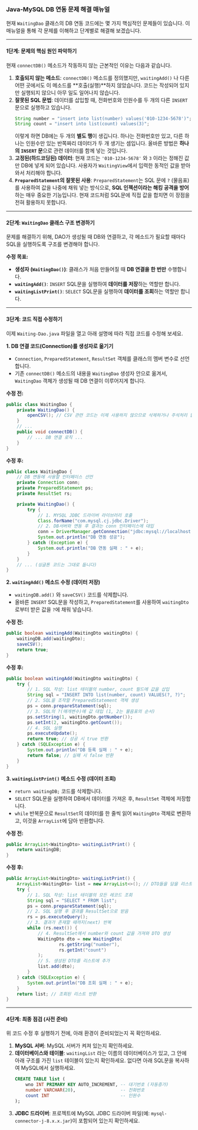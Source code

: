 ### **Java-MySQL DB 연동 문제 해결 매뉴얼**

현재 `WaitingDao` 클래스의 DB 연동 코드에는 몇 가지 핵심적인 문제들이 있습니다. 이 매뉴얼을 통해 각 문제를 이해하고 단계별로 해결해 보겠습니다.

---

#### **1단계: 문제의 핵심 원인 파악하기**

현재 `connectDB()` 메소드가 작동하지 않는 근본적인 이유는 다음과 같습니다.

1.  **호출되지 않는 메소드**: `connectDB()` 메소드를 정의했지만, `waitingAdd()` 나 다른 어떤 곳에서도 이 메소드를 **호출(실행)**하지 않았습니다. 코드는 작성되어 있지만 실행되지 않으니 아무 일도 일어나지 않습니다.
2.  **잘못된 SQL 문법**: 데이터를 삽입할 때, 전화번호와 인원수를 두 개의 다른 `INSERT` 문으로 실행하고 있습니다.
    ```java
    String number = "insert into list(number) values('010-1234-5678')";
    String count = "insert into list(count) values(3)";
    ```
    이렇게 하면 DB에는 두 개의 **별도 행**이 생깁니다. 하나는 전화번호만 있고, 다른 하나는 인원수만 있는 반쪽짜리 데이터가 두 개 생기는 셈입니다. 올바른 방법은 **하나의 `INSERT` 문**으로 관련 데이터를 함께 넣는 것입니다.
3.  **고정된(하드코딩된) 데이터**: 현재 코드는 `'010-1234-5678'` 와 `3` 이라는 정해진 값만 DB에 넣게 되어 있습니다. 사용자가 `WaitingView`에서 입력한 동적인 값을 받아와서 처리해야 합니다.
4.  **`PreparedStatement`의 잘못된 사용**: `PreparedStatement`는 SQL 문에 `?` (물음표)를 사용하여 값을 나중에 채워 넣는 방식으로, **SQL 인젝션이라는 해킹 공격을 방어**하는 매우 중요한 기능입니다. 현재 코드처럼 SQL문에 직접 값을 합치면 이 장점을 전혀 활용하지 못합니다.

---

#### **2단계: `WaitingDao` 클래스 구조 변경하기**

문제를 해결하기 위해, DAO가 생성될 때 DB와 연결하고, 각 메소드가 필요할 때마다 SQL을 실행하도록 구조를 변경해야 합니다.

**수정 목표:**

*   **생성자 (`WaitingDao()`)**: 클래스가 처음 만들어질 때 **DB 연결을 한 번만** 수행합니다.
*   **`waitingAdd()`**: `INSERT` SQL문을 실행하여 **데이터를 저장**하는 역할만 합니다.
*   **`waitingListPrint()`**: `SELECT` SQL문을 실행하여 **데이터를 조회**하는 역할만 합니다.

---

#### **3단계: 코드 직접 수정하기**

이제 `Waiting-Dao.java` 파일을 열고 아래 설명에 따라 직접 코드를 수정해 보세요.

**1. DB 연결 코드(Connection)를 생성자로 옮기기**

*   `Connection`, `PreparedStatement`, `ResultSet` 객체를 클래스의 멤버 변수로 선언합니다.
*   기존 `connectDB()` 메소드의 내용을 `WaitingDao` 생성자 안으로 옮겨서, `WaitingDao` 객체가 생성될 때 DB 연결이 이루어지게 합니다.

**수정 전:**
```java
public class WaitingDao {
    private WaitingDao() {
        openCSV(); // CSV 관련 코드는 이제 사용하지 않으므로 삭제하거나 주석처리 합니다.
    }
    // ...
    public void connectDB() {
        // ... DB 연결 로직 ...
    }
}
```

**수정 후:**
```java
public class WaitingDao {
    // DB 연동에 사용할 인터페이스 선언
    private Connection conn;
    private PreparedStatement ps;
    private ResultSet rs;

    private WaitingDao() {
        try {
            // 1. MYSQL JDBC 드라이버 라이브러리 호출
            Class.forName("com.mysql.cj.jdbc.Driver");
            // 2. DB서버와 연동 후 결과는 conn 인터페이스에 대입
            conn = DriverManager.getConnection("jdbc:mysql://localhost:3306/waitingList", "root", "1234");
            System.out.println("DB 연동 성공");
        } catch (Exception e) {
            System.out.println("DB 연동 실패 : " + e);
        }
    }
    // ... (싱글톤 코드는 그대로 둡니다)
}
```

**2. `waitingAdd()` 메소드 수정 (데이터 저장)**

*   `waitingDB.add()` 와 `saveCSV()` 코드를 삭제합니다.
*   올바른 `INSERT` SQL문을 작성하고, `PreparedStatement`를 사용하여 `waitingDto`로부터 받은 값을 `?`에 채워 넣습니다.

**수정 전:**
```java
public boolean waitingAdd(WaitingDto waitingDto) {
    waitingDB.add(waitingDto);
    saveCSV();
    return true;
}
```

**수정 후:**
```java
public boolean waitingAdd(WaitingDto waitingDto) {
    try {
        // 1. SQL 작성: list 테이블의 number, count 필드에 값을 삽입
        String sql = "INSERT INTO list(number, count) VALUES(?, ?)";
        // 2. SQL을 조작할 PreparedStatement 객체 생성
        ps = conn.prepareStatement(sql);
        // 3. SQL의 ?(매개변수)에 값 대입 (1, 2는 물음표의 순서)
        ps.setString(1, waitingDto.getNumber());
        ps.setInt(2, waitingDto.getCount());
        // 4. SQL 실행
        ps.executeUpdate();
        return true; // 성공 시 true 반환
    } catch (SQLException e) {
        System.out.println("DB 등록 실패 : " + e);
        return false; // 실패 시 false 반환
    }
}
```

**3. `waitingListPrint()` 메소드 수정 (데이터 조회)**

*   `return waitingDB;` 코드를 삭제합니다.
*   `SELECT` SQL문을 실행하여 DB에서 데이터를 가져온 후, `ResultSet` 객체에 저장합니다.
*   `while` 반복문으로 `ResultSet`의 데이터를 한 줄씩 읽어 `WaitingDto` 객체로 변환하고, 이것을 `ArrayList`에 담아 반환합니다.

**수정 전:**
```java
public ArrayList<WaitingDto> waitingListPrint() {
    return waitingDB;
}
```

**수정 후:**
```java
public ArrayList<WaitingDto> waitingListPrint() {
    ArrayList<WaitingDto> list = new ArrayList<>(); // DTO들을 담을 리스트 생성
    try {
        // 1. SQL 작성: list 테이블의 모든 레코드 조회
        String sql = "SELECT * FROM list";
        ps = conn.prepareStatement(sql);
        // 2. SQL 실행 후 결과를 ResultSet으로 받음
        rs = ps.executeQuery();
        // 3. 결과가 존재할 때까지(next) 반복
        while (rs.next()) {
            // 4. ResultSet에서 number와 count 값을 가져와 DTO 생성
            WaitingDto dto = new WaitingDto(
                    rs.getString("number"),
                    rs.getInt("count")
            );
            // 5. 생성된 DTO를 리스트에 추가
            list.add(dto);
        }
    } catch (SQLException e) {
        System.out.println("DB 조회 실패 : " + e);
    }
    return list; // 조회된 리스트 반환
}
```

---

#### **4단계: 최종 점검 (사전 준비)**

위 코드 수정 후 실행하기 전에, 아래 환경이 준비되었는지 꼭 확인하세요.

1.  **MySQL 서버**: MySQL 서버가 켜져 있는지 확인하세요.
2.  **데이터베이스와 테이블**: `waitingList` 라는 이름의 데이터베이스가 있고, 그 안에 아래 구조를 가진 `list` 테이블이 있는지 확인하세요. 없다면 아래 SQL문을 복사하여 MySQL에서 실행하세요.
    ```sql
    CREATE TABLE list (
        wno INT PRIMARY KEY AUTO_INCREMENT, -- 대기번호 (자동증가)
        number VARCHAR(20),                 -- 전화번호
        count INT                           -- 인원수
    );
    ```
3.  **JDBC 드라이버**: 프로젝트에 MySQL JDBC 드라이버 파일(예: `mysql-connector-j-8.x.x.jar`)이 포함되어 있는지 확인하세요.
